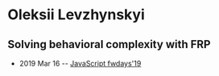 # Oleksii Levzhynskyi

## Solving behavioral complexity with FRP
- 2019 Mar 16 -- [JavaScript fwdays&#39;19](https://fwdays.com/en/event/js-fwdays-2019/review/solving-behavioral-complexity-with-frp)    
